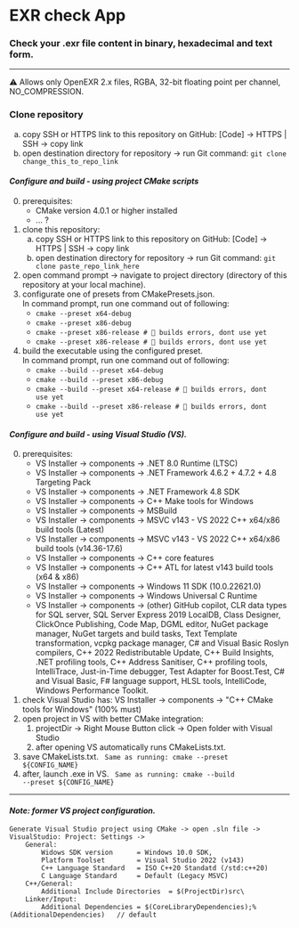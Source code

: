 # EXR check App 
### Check your .exr file content in binary, hexadecimal and text form. 
---

⚠️ Allows only OpenEXR 2.x files, RGBA, 32-bit floating point per channel, NO_COMPRESSION.

### Clone repository

<ol type=a>
	<li> copy SSH or HTTPS link to this repository on GitHub: [Code] -> HTTPS | SSH -> copy link</li>
	<li> open destination directory for repository -> run Git command: <code>git clone change_this_to_repo_link</code> </li>
</ol>

#### *Configure and build - using project CMake scripts*

0. prerequisites:
	* CMake version 4.0.1 or higher installed
	* ... ?
1. clone this repository:
	<ol type=a>
		<li> copy SSH or HTTPS link to this repository on GitHub: [Code] -> HTTPS | SSH -> copy link</li>
		<li> open destination directory for repository -> run Git command: <code>git clone paste_repo_link_here</code> </li>
	</ol>
2. open command prompt -> navigate to project directory (directory of this repository at your local machine).
3. configurate one of presets from CMakePresets.json. <br>
   In command prompt, run one command out of following:
	* <code>cmake --preset x64-debug</code>
	* <code>cmake --preset x86-debug</code>
	* <code>cmake --preset x86-release     # 🔴 builds errors, dont use yet </code>
	* <code>cmake --preset x86-release     # 🔴 builds errors, dont use yet </code>
4. build the executable using the configured preset. <br> 
   In command prompt, run one command out of following:
	* <code>cmake --build --preset x64-debug </code>
	* <code>cmake --build --preset x86-debug </code>
	* <code>cmake --build --preset x64-release     # 🔴 builds errors, dont use yet </code>
	* <code>cmake --build --preset x86-release     # 🔴 builds errors, dont use yet </code>

#### *Configure and build - using Visual Studio (VS).*
0. prerequisites:
	* VS Installer -> components -> .NET 8.0 Runtime (LTSC)  
	* VS Installer -> components -> .NET Framework 4.6.2 + 4.7.2 + 4.8 Targeting Pack
	* VS Installer -> components -> .NET Framework 4.8 SDK
	* VS Installer -> components -> C++ Make tools for Windows
	* VS Installer -> components -> MSBuild
	* VS Installer -> components -> MSVC v143 - VS 2022 C++ x64/x86 build tools (Latest)
	* VS Installer -> components -> MSVC v143 - VS 2022 C++ x64/x86 build tools (v14.36-17.6)
	* VS Installer -> components -> C++ core features
	* VS Installer -> components -> C++ ATL for latest v143 build tools (x64 & x86)
	* VS Installer -> components -> Windows 11 SDK (10.0.22621.0)
	* VS Installer -> components -> Windows Universal C Runtime
	* VS Installer -> components -> (other) GitHub copilot, CLR data types for SQL server, 
	SQL Server Express 2019 LocalDB, Class Designer, ClickOnce Publishing, Code Map, DGML editor, 
	NuGet package manager, NuGet targets and build tasks, Text Template transformation, vcpkg package manager,
	C# and Visual Basic Roslyn compilers, C++ 2022 Redistributable Update, C++ Build Insights, .NET profiling tools,
	C++ Address Sanitiser, C++ profiling tools, IntelliTrace, Just-in-Time debugger, Test Adapter for Boost.Test,
	C# and Visual Basic, F# language support, HLSL tools, IntelliCode, Windows Performance Toolkit.
1. check Visual Studio has: VS Installer -> components -> "C++ CMake tools for Windows" (100% must)
2. open project in VS with better CMake integration: 
    1) projectDir -> Right Mouse Button click -> Open folder with Visual Studio
    2) after opening VS automatically runs CMakeLists.txt.
3. save CMakeLists.txt. <code>    Same as running:     cmake --preset ${CONFIG_NAME} </code>
4. after, launch .exe in VS. <code> Same as running:     cmake --build --preset ${CONFIG_NAME} </code>

---

#### *Note: former VS project configuration.*
```
Generate Visual Studio project using CMake -> open .sln file -> VisualStudio: Project: Settings ->
	General:
		Widows SDK version      = Windows 10.0 SDK,
		Platform Toolset        = Visual Studio 2022 (v143)
		C++ Language Standard   = ISO C++20 Standatd (/std:c++20)
		C Language Standard     = Default (Legacy MSVC)
	C++/General:
		Additional Include Directories  = $(ProjectDir)src\
	Linker/Input:
		Additional Dependencies	= $(CoreLibraryDependencies);%(AdditionalDependencies)   // default
```
